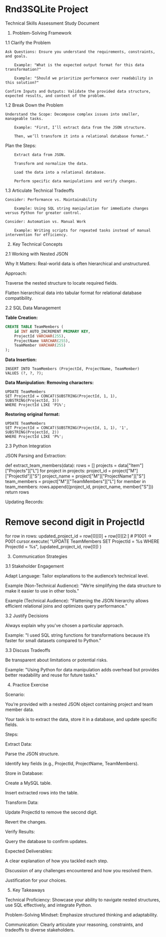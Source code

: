 # Rnd3SQLite Project

Technical Skills Assessment Study Document

1. Problem-Solving Framework

1.1 Clarify the Problem

    Ask Questions: Ensure you understand the requirements, constraints, and goals.

        Example: "What is the expected output format for this data transformation?"

        Example: "Should we prioritize performance over readability in this solution?"

    Confirm Inputs and Outputs: Validate the provided data structure, expected results, and context of the problem.

1.2 Break Down the Problem

    Understand the Scope: Decompose complex issues into smaller, manageable tasks.

        Example: "First, I’ll extract data from the JSON structure. 
        
        Then, we’ll transform it into a relational database format."

Plan the Steps:

        Extract data from JSON.

        Transform and normalize the data.

        Load the data into a relational database.

        Perform specific data manipulations and verify changes.

1.3 Articulate Technical Tradeoffs

    Consider: Performance vs. Maintainability

        Example: Using SQL string manipulation for immediate changes versus Python for greater control.

    Consider: Automation vs. Manual Work

        Example: Writing scripts for repeated tasks instead of manual intervention for efficiency.

2. Key Technical Concepts

2.1 Working with Nested JSON

Why It Matters: Real-world data is often hierarchical and unstructured.

Approach:

Traverse the nested structure to locate required fields.

Flatten hierarchical data into tabular format for relational database compatibility.

2.2 SQL Data Management

**Table Creation:**
```sql
CREATE TABLE TeamMembers (
    id INT AUTO_INCREMENT PRIMARY KEY,
    ProjectId VARCHAR(255),
    ProjectName VARCHAR(255),
    TeamMember VARCHAR(255)
);
```

**Data Insertion:**
```
INSERT INTO TeamMembers (ProjectId, ProjectName, TeamMember)
VALUES (?, ?, ?);
```

**Data Manipulation:**
**Removing characters:**
```
UPDATE TeamMembers
SET ProjectId = CONCAT(SUBSTRING(ProjectId, 1, 1), SUBSTRING(ProjectId, 3))
WHERE ProjectId LIKE 'P1%';
```

**Restoring original format:**
```
UPDATE TeamMembers
SET ProjectId = CONCAT(SUBSTRING(ProjectId, 1, 1), '1', SUBSTRING(ProjectId, 2))
WHERE ProjectId LIKE 'P%';
```

2.3 Python Integration

JSON Parsing and Extraction:

def extract_team_members(data):
    rows = []
    projects = data["Item"]["Projects"]["L"]
    for project in projects:
        project_id = project["M"]["ProjectId"]["S"]
        project_name = project["M"]["ProjectName"]["S"]
        team_members = project["M"]["TeamMembers"]["L"]
        for member in team_members:
            rows.append((project_id, project_name, member["S"]))
    return rows

Updating Records:

# Remove second digit in ProjectId
for row in rows:
    updated_project_id = row[0][0] + row[0][2:]  # P1001 -> P001
    cursor.execute(
        "UPDATE TeamMembers SET ProjectId = %s WHERE ProjectId = %s",
        (updated_project_id, row[0])
    )

3. Communication Strategies

3.1 Stakeholder Engagement

Adapt Language: Tailor explanations to the audience’s technical level.

Example (Non-Technical Audience): "We’re simplifying the data structure to make it easier to use in other tools."

Example (Technical Audience): "Flattening the JSON hierarchy allows efficient relational joins and optimizes query performance."

3.2 Justify Decisions

Always explain why you’ve chosen a particular approach.

Example: "I used SQL string functions for transformations because it’s faster for small datasets compared to Python."

3.3 Discuss Tradeoffs

Be transparent about limitations or potential risks.

Example: "Using Python for data manipulation adds overhead but provides better readability and reuse for future tasks."

4. Practice Exercise

Scenario:

You’re provided with a nested JSON object containing project and team member data.

Your task is to extract the data, store it in a database, and update specific fields.

Steps:

Extract Data:

Parse the JSON structure.

Identify key fields (e.g., ProjectId, ProjectName, TeamMembers).

Store in Database:

Create a MySQL table.

Insert extracted rows into the table.

Transform Data:

Update ProjectId to remove the second digit.

Revert the changes.

Verify Results:

Query the database to confirm updates.

Expected Deliverables:

A clear explanation of how you tackled each step.

Discussion of any challenges encountered and how you resolved them.

Justification for your choices.

5. Key Takeaways

Technical Proficiency: Showcase your ability to navigate nested structures, use SQL effectively, and integrate Python.

Problem-Solving Mindset: Emphasize structured thinking and adaptability.

Communication: Clearly articulate your reasoning, constraints, and tradeoffs to diverse stakeholders.